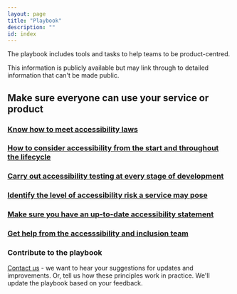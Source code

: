 ```yaml
---
layout: page
title: "Playbook"
description: ""
id: index
---
```


The playbook includes tools and tasks to help teams to be product-centred.

This information is publicly available but may link through to detailed information that can't be made public.


<!-- 1. Understand the problem you're trying to solve  
[Read more about principle 1](https://ukhomeoffice.github.io/playbook/problem/)-->

<!-- 2. Know the value your product will bring  
[Read more about principle 2](https://ukhomeoffice.github.io/playbook/know-the-value-your-product-will-bring/)-->

<!-- 3. Design with users  
[Read more about principle 3](https://ukhomeoffice.github.io/playbook/be-user-centred/)-->

## Make sure everyone can use your service or product

### [Know how to meet accessibility laws](https://ukhomeoffice.github.io/playbook/accessibility-law/)

### [How to consider accessibility from the start and throughout the lifecycle](https://ukhomeoffice.github.io/playbook/accessibility-from-start/)

### [Carry out accessibility testing at every stage of development](https://ukhomeoffice.github.io/playbook/accessibility-testing/)

### [Identify the level of accessibility risk a service may pose](https://ukhomeoffice.github.io/playbook/accessibility-risk/)

### [Make sure you have an up-to-date accessibility statement](https://ukhomeoffice.github.io/playbook/accessibility-statement/)

### [Get help from the accesssibility and inclusion team](https://ukhomeoffice.github.io/playbook/accessibility-help/)


<!-- ### Establish your team  
[Have the right roles in place to work together](https://ukhomeoffice.github.io/playbook/team/)-->

<!-- ### Use appropriate delivery methods  
[How effective delivery helps to achieve your outcomes](https://ukhomeoffice.github.io/playbook/delivery-methods/)-->


<!-- 6. Iterate, improve and evaluate  
[Read more about principle 6](https://ukhomeoffice.github.io/playbook/delivery-methods/)-->

<!--7. Meet standards  
[Read more about principle 7](https://ukhomeoffice.github.io/playbook/standards-governance/)-->

<!--9. Collaborate and contribute  
[Read more about principle 9](https://ukhomeoffice.github.io/playbook/collaborate/)-->

<!--10. Share and reuse  
[Read more about principle 10](https://ukhomeoffice.github.io/playbook/share/)-->

<!--11. Keep users safe  
[Read more about principle 11](https://ukhomeoffice.github.io/playbook/safe/)-->

<!--12. Work in the open  
[Read more about principle 12](https://ukhomeoffice.github.io/playbook/open/)-->

<!--13. Choose the right technical approach  
[Read more about principle 13](https://ukhomeoffice.github.io/playbook/platforms-and-technology/)-->




### Contribute to the playbook
[Contact us](https://ukhomeoffice.github.io/playbook/contact/) - we want to hear your suggestions for updates and improvements. Or, tell us how these principles work in practice. We'll update the playbook based on your feedback. 
